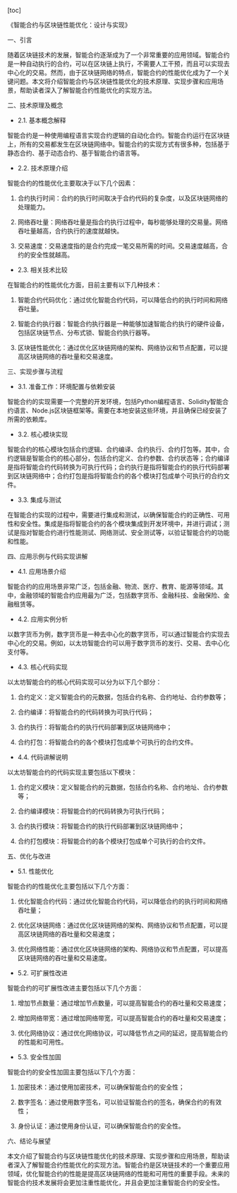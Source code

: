
[toc]                    
                
                
《智能合约与区块链性能优化：设计与实现》

一、引言

随着区块链技术的发展，智能合约逐渐成为了一个非常重要的应用领域。智能合约是一种自动执行的合约，可以在区块链上执行，不需要人工干预，而且可以实现去中心化的交易。然而，由于区块链网络的特点，智能合约的性能优化成为了一个关键问题。本文将介绍智能合约与区块链性能优化的技术原理、实现步骤和应用场景，帮助读者深入了解智能合约性能优化的实现方法。

二、技术原理及概念

- 2.1. 基本概念解释

智能合约是一种使用编程语言实现合约逻辑的自动化合约。智能合约运行在区块链上，所有的交易都发生在区块链网络中。智能合约的实现方式有很多种，包括基于静态合约、基于动态合约、基于智能合约语言等。

- 2.2. 技术原理介绍

智能合约的性能优化主要取决于以下几个因素：

1. 合约执行时间：合约的执行时间取决于合约代码的复杂度，以及区块链网络的处理能力。

2. 网络吞吐量：网络吞吐量是指合约执行过程中，每秒能够处理的交易量。网络吞吐量越高，合约执行的速度就越快。

3. 交易速度：交易速度指的是合约完成一笔交易所需的时间。交易速度越高，合约的安全性就越高。

- 2.3. 相关技术比较

在智能合约的性能优化方面，目前主要有以下几种技术：

1. 智能合约代码优化：通过优化智能合约代码，可以降低合约的执行时间和网络吞吐量。

2. 智能合约执行器：智能合约执行器是一种能够加速智能合约执行的硬件设备，包括区块链节点、分布式锁、智能合约执行器等。

3. 区块链性能优化：通过优化区块链网络的架构、网络协议和节点配置，可以提高区块链网络的吞吐量和交易速度。

三、实现步骤与流程

- 3.1. 准备工作：环境配置与依赖安装

智能合约的实现需要一个完整的开发环境，包括Python编程语言、Solidity智能合约语言、Node.js区块链框架等。需要在本地安装这些环境，并且确保已经安装了所需的依赖库。

- 3.2. 核心模块实现

智能合约的核心模块包括合约逻辑、合约编译、合约执行、合约打包等。其中，合约逻辑是智能合约的核心部分，包括合约定义、合约参数、合约状态等；合约编译是指将智能合约代码转换为可执行代码；合约执行是指将智能合约的执行代码部署到区块链网络中；合约打包是指将智能合约的各个模块打包成单个可执行的合约文件。

- 3.3. 集成与测试

在智能合约实现的过程中，需要进行集成和测试，以确保智能合约的正确性、可用性和安全性。集成是指将智能合约的各个模块集成到开发环境中，并进行调试；测试是指对智能合约进行性能测试、网络测试、安全测试等，以验证智能合约的功能和性能。

四、应用示例与代码实现讲解

- 4.1. 应用场景介绍

智能合约的应用场景非常广泛，包括金融、物流、医疗、教育、能源等领域。其中，金融领域的智能合约应用最为广泛，包括数字货币、金融科技、金融保险、金融租赁等。

- 4.2. 应用实例分析

以数字货币为例，数字货币是一种去中心化的数字货币，可以通过智能合约实现去中心化的交易。例如，以太坊智能合约可以用于数字货币的发行、交易、去中心化支付等。

- 4.3. 核心代码实现

以太坊智能合约的核心代码实现可以分为以下几个部分：

1. 合约定义：定义智能合约的元数据，包括合约名称、合约地址、合约参数等；

2. 合约编译：将智能合约的代码转换为可执行代码；

3. 合约执行：将智能合约的执行代码部署到区块链网络中；

4. 合约打包：将智能合约的各个模块打包成单个可执行的合约文件。

- 4.4. 代码讲解说明

以太坊智能合约的代码实现主要包括以下模块：

1. 合约定义模块：定义智能合约的元数据，包括合约名称、合约地址、合约参数等；

2. 合约编译模块：将智能合约的代码转换为可执行代码；

3. 合约执行模块：将智能合约的执行代码部署到区块链网络中；

4. 合约打包模块：将智能合约的各个模块打包成单个可执行的合约文件。

五、优化与改进

- 5.1. 性能优化

智能合约的性能优化主要包括以下几个方面：

1. 优化智能合约代码：通过优化智能合约代码，可以降低合约的执行时间和网络吞吐量；

2. 优化区块链网络：通过优化区块链网络的架构、网络协议和节点配置，可以提高区块链网络的吞吐量和交易速度；

3. 优化网络性能：通过优化区块链网络的架构、网络协议和节点配置，可以提高区块链网络的吞吐量和交易速度。

- 5.2. 可扩展性改进

智能合约的可扩展性改进主要包括以下几个方面：

1. 增加节点数量：通过增加节点数量，可以提高智能合约的吞吐量和交易速度；

2. 增加网络带宽：通过增加网络带宽，可以提高智能合约的吞吐量和交易速度；

3. 优化网络协议：通过优化网络协议，可以降低节点之间的延迟，提高智能合约的性能和可用性。

- 5.3. 安全性加固

智能合约的安全性加固主要包括以下几个方面：

1. 加密技术：通过使用加密技术，可以确保智能合约的安全性；

2. 数字签名：通过使用数字签名，可以验证智能合约的签名，确保合约的有效性；

3. 身份认证：通过使用身份认证，可以确保智能合约的安全性。

六、结论与展望

本文介绍了智能合约与区块链性能优化的技术原理、实现步骤和应用场景，帮助读者深入了解智能合约性能优化的实现方法。智能合约是区块链技术的一个重要应用领域，优化智能合约的性能是提高区块链网络的性能和可用性的重要手段。未来的智能合约技术发展将会更加注重性能优化，并且会更加注重智能合约的安全性。


